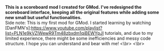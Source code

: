 **This is a scoreboard mod I created for GMod. I've redesigned the scoreboard interface, keeping all the original features while adding some new small but useful functionalities.**</br>
Side note: This is my first mod for GMod. I started learning by watching [DanFMN's]:https://www.youtube.com/playlist?list=PLN1e9kVZIWewR9Tm48zbxdm1qiBEWYpJI tutorials, and due to my limited experience, there might be some inefficiencies and messy code structure. I hope you can understand and bear with me!
<\br>
<\br>
